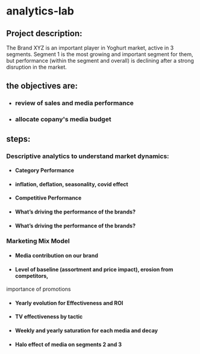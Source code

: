 # analytics-lab

## Project description:
The Brand XYZ is an important player in Yoghurt market, active in 3
segments. Segment 1 is the most growing and important segment for them, but
performance (within the segment and overall) is declining after a strong disruption
in the market.

## the objectives are:
* ### review of  sales and media performance
* ###  allocate copany's media budget

## steps:
### Descriptive analytics to understand market dynamics:
 * #### Category Performance
 * #### inflation, deflation, seasonality, covid effect
 * #### Competitive Performance
 * #### What’s driving the performance of the brands?
 * #### What’s driving the performance of the brands?

###  Marketing Mix Model
 * #### Media contribution on our brand
 * ####  Level of baseline (assortment and price impact), erosion from competitors,
 importance of promotions
  * ####  Yearly evolution for Effectiveness and ROI
  * ####  TV effectiveness by tactic
   * #### Weekly and yearly saturation for each media and decay
   * #### Halo effect of media on segments 2 and 3 
 
